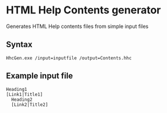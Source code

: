 ﻿# HTML Help Contents generator

Generates HTML Help contents files from simple input files

## Syntax

```
HhcGen.exe /input=inputfile /output=Contents.hhc
```

## Example input file

```
Heading1
[Link1|Title1]
  Heading2
  [Link2|Title2]
```